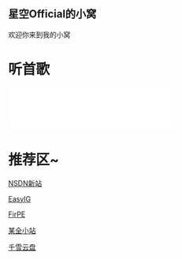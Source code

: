 ## 星空Official的小窝

欢迎你来到我的小窝
<script src="https://sdk.jinrishici.com/v2/browser/jinrishici.js" charset="utf-8"></script>
<div id="poem_sentence"></div>
<div id="poem_info"></div>
<script type="text/javascript">
  jinrishici.load(function(result) {
    var sentence = document.querySelector("#poem_sentence")
    var info = document.querySelector("#poem_info")
    sentence.innerHTML = result.data.content
    info.innerHTML = '【' + result.data.origin.dynasty + '】' + result.data.origin.author + '《' + result.data.origin.title + '》'
  });
</script>
<h1 id="Mucic">听首歌</h1>
<iframe frameborder="no" border="0" marginwidth="0" marginheight="0" width="340" height="86" 
src="//music.163.com/outchain/player?type=2&id=492390949&auto=1&height=66"></iframe>
<h1 id="友情链接">推荐区~</h1>
<p><a href="https://next.itellyou.cn" target="_blank" rel="noopener noreferrer" title="纯净系统下载">NSDN新站</a></p>
<p><a href="https://easyig.site" target="_blank" rel="noopener noreferrer" title="界面简洁美观，功能新颖的系统备份还原工具">EasyIG</a></p>
<p><a href="https://firpe.cn" target="_blank" rel="noopener noreferrer" title="也许是最适合年轻人使用的第三方WinPE~">FirPE</a></p>
<p><a href="https://www.cqzhx.top" target="_blank" rel="noopener noreferrer" title="优质资源分享">某全小站</a></p>
<p><a href="https://yp.cqzhx.top" target="_blank" rel="noopener noreferrer" title="屑站长运营的个人云盘">千雪云盘</a></p>
<div align="center">
